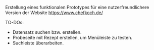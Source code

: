 Erstellung eines funktionalen Prototypes für eine nutzerfreundlichere Version der Website https://www.chefkoch.de/

TO-DOs:

- Datensatz suchen bzw.  erstellen.
- Probeseite mit Rezept erstellen, um Menüleiste zu testen.
- Suchleiste überarbeiten.
